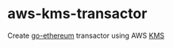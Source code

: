 # aws-kms-transactor
Create [go-ethereum](https://github.com/ethereum/go-ethereum) transactor using AWS [KMS](https://aws.amazon.com/jp/blogs/security/digital-signing-asymmetric-keys-aws-kms/)
